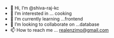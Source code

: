 - 👋 Hi, I’m @shiva-raj-kc
- 👀 I’m interested in ... cooking 
- 🌱 I’m currently learning ...frontend
- 💞️ I’m looking to collaborate on ...database
- 📫 How to reach me ... realenzimo@gmail.com

<!---
shiva-raj-kc/shiva-raj-kc is a ✨ special ✨ repository because its `README.md` (this file) appears on your GitHub profile.
You can click the Preview link to take a look at your changes.
--->
